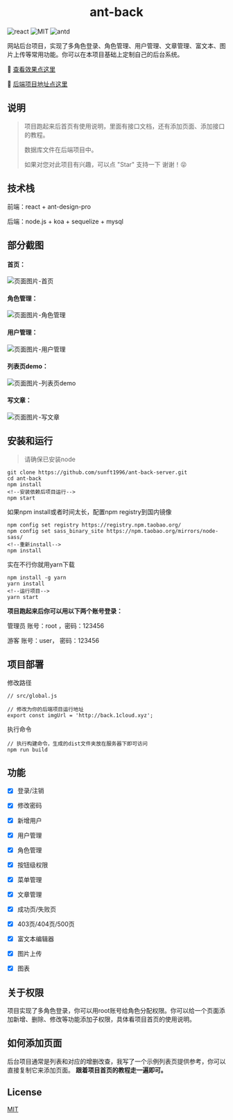 <h1 align="center">ant-back</h1>

![react](https://img.shields.io/badge/react-%5E16.8.6-green)
![MIT](https://img.shields.io/badge/license-MIT-red)
![antd](https://img.shields.io/badge/antd-%5E3.26.4-blue)

网站后台项目，实现了多角色登录、角色管理、用户管理、文章管理、富文本、图片上传等常用功能。你可以在本项目基础上定制自己的后台系统。

:rocket: [查看效果点这里](http://back.1cloud.xyz/)

:gem: [后端项目地址点这里](https://github.com/sunft1996/ant-back-server/)

## 说明
> 项目跑起来后首页有使用说明，里面有接口文档，还有添加页面、添加接口的教程。
> 
> 数据库文件在后端项目中。
> 
> 如果对您对此项目有兴趣，可以点 "Star" 支持一下 谢谢！:stuck_out_tongue_closed_eyes:

## 技术栈
前端：react + ant-design-pro

后端：node.js + koa + sequelize + mysql

## 部分截图

#### 首页：

![页面图片-首页](http://back.1cloud.xyz/uploadImg/1589959969430_index.png)

#### 角色管理：

![页面图片-角色管理](http://back.1cloud.xyz/uploadImg/1589959890213_role.png)

#### 用户管理：
![页面图片-用户管理](http://back.1cloud.xyz/uploadImg/1590906137979_%E9%A1%B5%E9%9D%A2-%E7%94%A8%E6%88%B7%E7%AE%A1%E7%90%86.jpg)

#### 列表页demo：
![页面图片-列表页demo](http://back.1cloud.xyz/uploadImg/1590906398027_rolePageList.jpg)

#### 写文章：

![页面图片-写文章](http://back.1cloud.xyz/uploadImg/1589959795874_article.png)

## 安装和运行
> 请确保已安装node

```
git clone https://github.com/sunft1996/ant-back-server.git
cd ant-back
npm install 
<!--安装依赖后项目运行-->
npm start 
```
如果npm install或者时间太长，配置npm registry到国内镜像
```
npm config set registry https://registry.npm.taobao.org/
npm config set sass_binary_site https://npm.taobao.org/mirrors/node-sass/
<!--重新install-->
npm install 
```
实在不行你就用yarn下载
```
npm install -g yarn
yarn install
<!--运行项目-->
yarn start
```

**项目跑起来后你可以用以下两个账号登录：**

管理员 账号：root
，密码：123456

游客 账号：user，
密码：123456

## 项目部署

修改路径 
```
// src/global.js

// 修改为你的后端项目运行地址
export const imgUrl = 'http://back.1cloud.xyz';
```
执行命令
```
// 执行构建命令，生成的dist文件夹放在服务器下即可访问
npm run build
```

## 功能
- [x] 登录/注销
- [x] 修改密码
- [x] 新增用户
- [x] 用户管理
- [x] 角色管理
- [x] 按钮级权限
- [x] 菜单管理
- [x] 文章管理
- [x] 成功页/失败页
- [x] 403页/404页/500页
- [x] 富文本编辑器
- [x] 图片上传
- [x] 图表


## 关于权限
项目实现了多角色登录，你可以用root账号给角色分配权限。你可以给一个页面添加新增、删除、修改等功能添加子权限，具体看项目首页的使用说明。

## 如何添加页面

后台项目通常是列表和对应的增删改查，我写了一个示例列表页提供参考，你可以直接复制它来添加页面。
**跟着项目首页的教程走一遍即可。**


## License
[MIT](https://github.com/sunfutao/ant-back/blob/master/LICENSE)
